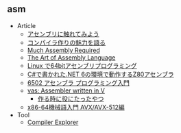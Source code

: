 ## asm

+ Article
    + [アセンブリに触れてみよう](https://qiita.com/kaito_tateyama/items/89272098f4b286b64115)
    + [コンパイラ作りの魅力を語る](https://speakerdeck.com/dqneo/making-compilers-is-fun)
    + [Much Assembly Required](https://muchassemblyrequired.com/)
    + [The Art of Assembly Language](http://www.plantation-productions.com/Webster/www.artofasm.com/Linux/HTML/AoATOC.html)
    + [Linux で64bitアセンブリプログラミング](https://www.mztn.org/lxasm64/amd01.html)
    + [C#で書かれた.NET 6の環境で動作するZ80アセンブラ](https://github.com/AILight/AILZ80ASM)
    + [6502 アセンブラ プログラミング入門](https://euske.github.io/slides/asm6502/index.html)
    + [vas: Assembler written in V](https://github.com/v420v/vas)
        + [作る時に役にたったやつ](https://twitter.com/ibuki42O/status/1670085955330650112)
    + [x86-64機械語入門 AVX/AVX-512編](https://zenn.dev/mod_poppo/articles/x86-64-vex-evex)
+ Tool
    + [Compiler Explorer](https://godbolt.org/)

